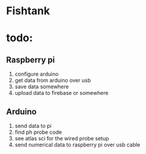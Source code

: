 # Fishtank

# todo:

## Raspberry pi

1. configure arduino
2. get data from arduino over usb
3. save data somewhere
4. upload data to firebase or somewhere

## Arduino

1. send data to pi
2. find ph probe code
3. see atlas sci for the wired probe setup
4. send numerical data to raspberry pi over usb cable
